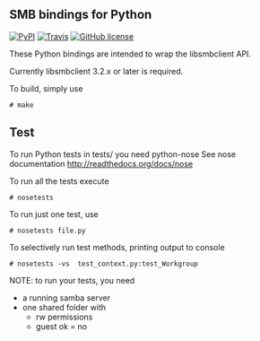 SMB bindings for Python
-----------------------

[![PyPI](https://img.shields.io/pypi/v/pysmbc.svg)]()
[![Travis](https://img.shields.io/travis/hamano/pysmbc.svg)]()
[![GitHub license](https://img.shields.io/github/license/hamano/pysmbc.svg)]()

These Python bindings are intended to wrap the libsmbclient API.

Currently libsmbclient 3.2.x or later is required.


To build, simply use
~~~
# make
~~~


Test
------

To run Python tests in tests/ you need python-nose
See nose documentation http://readthedocs.org/docs/nose

To run all the tests execute

~~~
# nosetests
~~~

To run just one test, use

~~~
# nosetests file.py
~~~

To selectively run test methods, printing output to console

~~~
# nosetests -vs  test_context.py:test_Workgroup
~~~

NOTE: to run your tests, you need

 * a running samba server 
 * one shared folder with 
	* rw permissions
 	* guest ok = no

